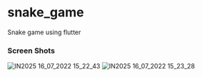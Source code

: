 # snake_game

Snake game using flutter


### Screen Shots
![IN2025 16_07_2022 15_22_43](https://user-images.githubusercontent.com/57686059/179358884-716645a1-2d98-409f-a83e-837f4faeb67f.png)
![IN2025 16_07_2022 15_23_28](https://user-images.githubusercontent.com/57686059/179358889-295eb662-90b0-4158-a659-0097286f696e.png)

